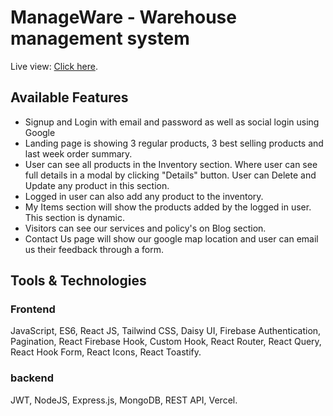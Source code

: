 # ManageWare - Warehouse management system

Live view: [Click here](https://manageware-40e96.web.app/).

## Available Features

* Signup and Login with email and password as well as social login using Google
* Landing page is showing 3 regular products, 3 best selling products and last week order summary.
* User can see all products in the Inventory section. Where user can see full details in a modal by clicking "Details" button. User can Delete and Update any product in this section.
* Logged in user can also add any product to the inventory.
* My Items section will show the products added by the logged in user. This section is dynamic.
* Visitors can see our services and policy's on Blog section.
* Contact Us page will show our google map location and user can email us their feedback through a form.


## Tools & Technologies

### Frontend
JavaScript, ES6, React JS, Tailwind CSS, Daisy UI, Firebase Authentication, Pagination, React Firebase Hook, Custom Hook, React Router, React Query, React Hook Form, React Icons, React Toastify.


### backend
JWT, NodeJS, Express.js, MongoDB, REST API, Vercel.